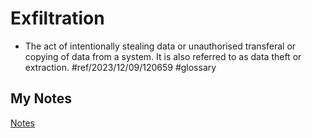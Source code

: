 # Exfiltration
- The act of intentionally stealing data or unauthorised transferal or copying of data from a system. It is also referred to as data theft or extraction. #ref/2023/12/09/120659 #glossary 
## My Notes
[Notes](mynotes/exfiltration-notes.md)
